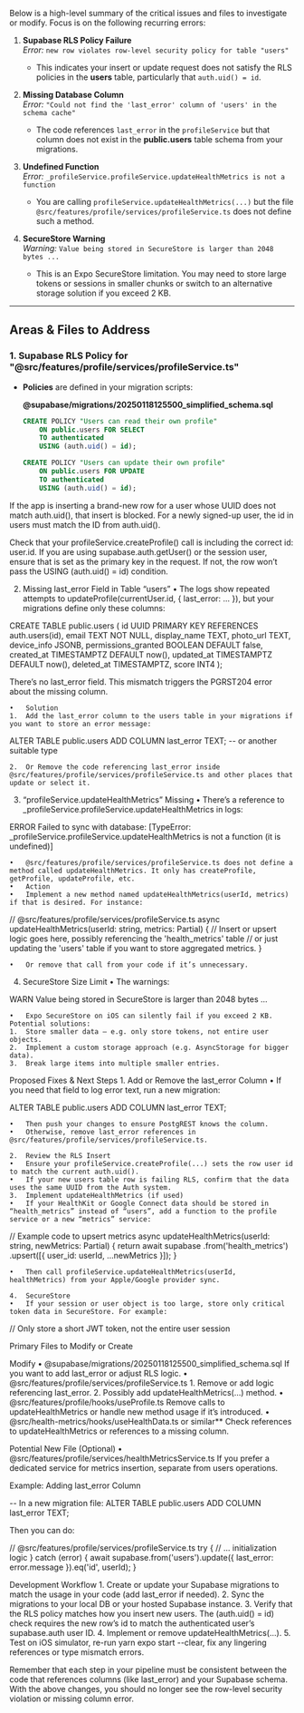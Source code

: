 

Below is a high-level summary of the critical issues and files to investigate or modify. Focus is on the following recurring errors:

1. **Supabase RLS Policy Failure**  
   *Error:* `new row violates row-level security policy for table "users"`
   - This indicates your insert or update request does not satisfy the RLS policies in the **users** table, particularly that `auth.uid() = id`.

2. **Missing Database Column**  
   *Error:* `"Could not find the 'last_error' column of 'users' in the schema cache"`
   - The code references `last_error` in the `profileService` but that column does not exist in the **public.users** table schema from your migrations.

3. **Undefined Function**  
   *Error:* `_profileService.profileService.updateHealthMetrics is not a function`
   - You are calling `profileService.updateHealthMetrics(...)` but the file `@src/features/profile/services/profileService.ts` does not define such a method.

4. **SecureStore Warning**  
   *Warning:* `Value being stored in SecureStore is larger than 2048 bytes ...`
   - This is an Expo SecureStore limitation. You may need to store large tokens or sessions in smaller chunks or switch to an alternative storage solution if you exceed 2 KB.

---

## Areas & Files to Address

### 1. Supabase RLS Policy for "@src/features/profile/services/profileService.ts"

- **Policies** are defined in your migration scripts:
  
  **@supabase/migrations/20250118125500_simplified_schema.sql**  
  ```sql
  CREATE POLICY "Users can read their own profile"
      ON public.users FOR SELECT
      TO authenticated
      USING (auth.uid() = id);

  CREATE POLICY "Users can update their own profile"
      ON public.users FOR UPDATE
      TO authenticated
      USING (auth.uid() = id);

If the app is inserting a brand-new row for a user whose UUID does not match auth.uid(), that insert is blocked. For a newly signed-up user, the id in users must match the ID from auth.uid().

Check that your profileService.createProfile() call is including the correct id: user.id. If you are using supabase.auth.getUser() or the session user, ensure that is set as the primary key in the request. If not, the row won’t pass the USING (auth.uid() = id) condition.

2. Missing last_error Field in Table “users”
	•	The logs show repeated attempts to updateProfile(currentUser.id, { last_error: ... }), but your migrations define only these columns:

CREATE TABLE public.users (
    id UUID PRIMARY KEY REFERENCES auth.users(id),
    email TEXT NOT NULL,
    display_name TEXT,
    photo_url TEXT,
    device_info JSONB,
    permissions_granted BOOLEAN DEFAULT false,
    created_at TIMESTAMPTZ DEFAULT now(),
    updated_at TIMESTAMPTZ DEFAULT now(),
    deleted_at TIMESTAMPTZ,
    score INT4
);

There’s no last_error field. This mismatch triggers the PGRST204 error about the missing column.

	•	Solution
	1.	Add the last_error column to the users table in your migrations if you want to store an error message:

ALTER TABLE public.users
ADD COLUMN last_error TEXT;  -- or another suitable type


	2.	Or Remove the code referencing last_error inside @src/features/profile/services/profileService.ts and other places that update or select it.

3. “profileService.updateHealthMetrics” Missing
	•	There’s a reference to _profileService.profileService.updateHealthMetrics in logs:

ERROR  Failed to sync with database: [TypeError: _profileService.profileService.updateHealthMetrics is not a function (it is undefined)]


	•	@src/features/profile/services/profileService.ts does not define a method called updateHealthMetrics. It only has createProfile, getProfile, updateProfile, etc.
	•	Action
	•	Implement a new method named updateHealthMetrics(userId, metrics) if that is desired. For instance:

// @src/features/profile/services/profileService.ts
async updateHealthMetrics(userId: string, metrics: Partial<HealthMetrics>) {
  // Insert or upsert logic goes here, possibly referencing the 'health_metrics' table
  // or just updating the 'users' table if you want to store aggregated metrics.
}


	•	Or remove that call from your code if it’s unnecessary.

4. SecureStore Size Limit
	•	The warnings:

WARN  Value being stored in SecureStore is larger than 2048 bytes ...

	•	Expo SecureStore on iOS can silently fail if you exceed 2 KB. Potential solutions:
	1.	Store smaller data – e.g. only store tokens, not entire user objects.
	2.	Implement a custom storage approach (e.g. AsyncStorage for bigger data).
	3.	Break large items into multiple smaller entries.

Proposed Fixes & Next Steps
	1.	Add or Remove the last_error Column
	•	If you need that field to log error text, run a new migration:

ALTER TABLE public.users ADD COLUMN last_error TEXT;


	•	Then push your changes to ensure PostgREST knows the column.
	•	Otherwise, remove last_error references in @src/features/profile/services/profileService.ts.

	2.	Review the RLS Insert
	•	Ensure your profileService.createProfile(...) sets the row user id to match the current auth.uid().
	•	If your new users table row is failing RLS, confirm that the data uses the same UUID from the Auth system.
	3.	Implement updateHealthMetrics (if used)
	•	If your HealthKit or Google Connect data should be stored in “health_metrics” instead of “users”, add a function to the profile service or a new “metrics” service:

// Example code to upsert metrics
async updateHealthMetrics(userId: string, newMetrics: Partial<HealthMetrics>) {
  return await supabase
    .from('health_metrics')
    .upsert([{ user_id: userId, ...newMetrics }]);
}


	•	Then call profileService.updateHealthMetrics(userId, healthMetrics) from your Apple/Google provider sync.

	4.	SecureStore
	•	If your session or user object is too large, store only critical token data in SecureStore. For example:

// Only store a short JWT token, not the entire user session

Primary Files to Modify or Create

Modify
	•	@supabase/migrations/20250118125500_simplified_schema.sql
If you want to add last_error or adjust RLS logic.
	•	@src/features/profile/services/profileService.ts
	1.	Remove or add logic referencing last_error.
	2.	Possibly add updateHealthMetrics(...) method.
	•	@src/features/profile/hooks/useProfile.ts
Remove calls to updateHealthMetrics or handle new method usage if it’s introduced.
	•	@src/health-metrics/hooks/useHealthData.ts or similar**
Check references to updateHealthMetrics or references to a missing column.

Potential New File (Optional)
	•	@src/features/profile/services/healthMetricsService.ts
If you prefer a dedicated service for metrics insertion, separate from users operations.

Example: Adding last_error Column

-- In a new migration file:
ALTER TABLE public.users
ADD COLUMN last_error TEXT;

Then you can do:

// @src/features/profile/services/profileService.ts
try {
  // ... initialization logic
} catch (error) {
  await supabase.from('users').update({ last_error: error.message }).eq('id', userId);
}

Development Workflow
	1.	Create or update your Supabase migrations to match the usage in your code (add last_error if needed).
	2.	Sync the migrations to your local DB or your hosted Supabase instance.
	3.	Verify that the RLS policy matches how you insert new users. The (auth.uid() = id) check requires the new row’s id to match the authenticated user’s supabase.auth user ID.
	4.	Implement or remove updateHealthMetrics(...).
	5.	Test on iOS simulator, re-run yarn expo start --clear, fix any lingering references or type mismatch errors.

Remember that each step in your pipeline must be consistent between the code that references columns (like last_error) and your Supabase schema. With the above changes, you should no longer see the row-level security violation or missing column error.

